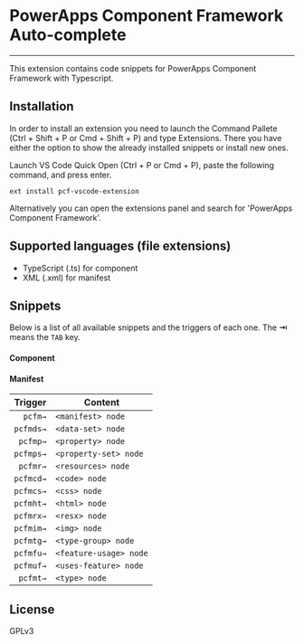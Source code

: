 # PowerApps Component Framework Auto-complete

-------------------

This extension contains code snippets for PowerApps Component Framework with Typescript.

## Installation

In order to install an extension you need to launch the Command Pallete (Ctrl + Shift + P or Cmd + Shift + P) and type Extensions.
There you have either the option to show the already installed snippets or install new ones.

Launch VS Code Quick Open (Ctrl + P or Cmd + P), paste the following command, and press enter.

`ext install pcf-vscode-extension`

Alternatively you can open the extensions panel and search for 'PowerApps Component Framework'.

## Supported languages (file extensions)

* TypeScript (.ts) for component
* XML (.xml) for manifest

## Snippets

Below is a list of all available snippets and the triggers of each one. The **⇥** means the `TAB` key.


#### Component

#### Manifest
| Trigger  | Content |
| -------: | ------- |
| `pcfm→` | `<manifest> node` |
| `pcfmds→` | `<data-set> node` |
| `pcfmp→` | `<property> node` |
| `pcfmps→` | `<property-set> node` |
| `pcfmr→` | `<resources> node` |
| `pcfmcd→` | `<code> node` |
| `pcfmcs→` | `<css> node` |
| `pcfmht→` | `<html> node` |
| `pcfmrx→` | `<resx> node` |
| `pcfmim→` | `<img> node` |
| `pcfmtg→` | `<type-group> node` |
| `pcfmfu→` | `<feature-usage> node` |
| `pcfmuf→` | `<uses-feature> node` |
| `pcfmt→` | `<type> node` |
## License

GPLv3
